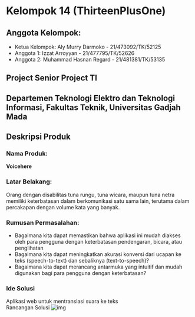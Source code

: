 # Kelompok 14 (ThirteenPlusOne)

## Anggota Kelompok:
- Ketua Kelompok: Aly Murry Darmoko - 21/473092/TK/52125
- Anggota 1: Izzat Arroyyan - 21/477795/TK/52626
- Anggota 2: Muhammad Hasnan Regard - 21/481381/TK/53135

## Project Senior Project TI
## Departemen Teknologi Elektro dan Teknologi Informasi, Fakultas Teknik, Universitas Gadjah Mada

## Deskripsi Produk

### Nama Produk:
**Voicehere**

### Latar Belakang:
Orang dengan disabilitas tuna rungu, tuna wicara, maupun tuna netra memiliki keterbatasan dalam berkomunikasi satu sama lain, terutama dalam percakapan dengan volume kata yang banyak.

### Rumusan Permasalahan:
- Bagaimana kita dapat memastikan bahwa aplikasi ini mudah diakses oleh para pengguna dengan keterbatasan pendengaran, bicara, atau penglihatan
- Bagaimana kita dapat meningkatkan akurasi konversi dari ucapan ke teks (speech-to-text) dan sebaliknya (text-to-speech)?
- Bagaimana kita dapat merancang antarmuka yang intuitif dan mudah digunakan bagi para pengguna dengan keterbatasan?

### Ide Solusi
Aplikasi web untuk mentranslasi suara ke teks    
Rancangan Solusi
![img](https://github.com/izzatarroyyan12/voicehere/blob/main/img/rancanganSolusi.png)